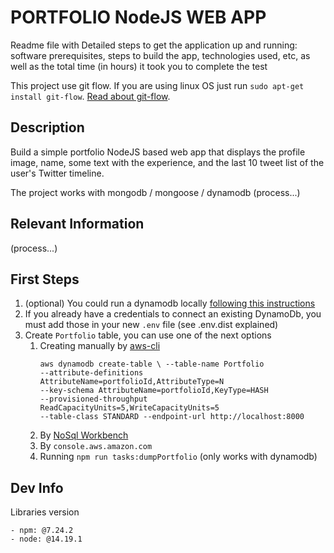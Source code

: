 # PORTFOLIO NodeJS WEB APP

Readme file with Detailed steps to get the application up and running: software prerequisites, steps to build the app, technologies used,
etc, as well as the total time (in hours) it took you to complete the test

This project use git flow. If you are using linux OS just run `sudo apt-get install git-flow`. [Read about git-flow](https://www.atlassian.com/es/git/tutorials/comparing-workflows/gitflow-workflow).

## Description

Build a simple portfolio NodeJS based web app that displays the profile image, name, some text with the experience, and the last 10 tweet list of the user's Twitter timeline.

The project works with mongodb / mongoose / dynamodb (process...)

## Relevant Information

(process...)

## First Steps

1. (optional) You could run a dynamodb locally [following this instructions](https://docs.aws.amazon.com/amazondynamodb/latest/developerguide/DynamoDBLocal.DownloadingAndRunning.html)
2. If you already have a credentials to connect an existing DynamoDb, you must add those in your new `.env` file (see .env.dist explained)
3. Create `Portfolio` table, you can use one of the next options
   1. Creating manually by [aws-cli](https://docs.aws.amazon.com/amazondynamodb/latest/developerguide/Tools.CLI.html)
      ```
      aws dynamodb create-table \ --table-name Portfolio 
      --attribute-definitions AttributeName=portfolioId,AttributeType=N 
      --key-schema AttributeName=portfolioId,KeyType=HASH 
      --provisioned-throughput ReadCapacityUnits=5,WriteCapacityUnits=5 
      --table-class STANDARD --endpoint-url http://localhost:8000
      ```
   2. By [NoSql Workbench](https://docs.aws.amazon.com/amazondynamodb/latest/developerguide/workbench.settingup.html)
   3. By `console.aws.amazon.com`
   4. Running `npm run tasks:dumpPortfolio` (only works with dynamodb)

## Dev Info

Libraries version

```
- npm: @7.24.2
- node: @14.19.1
```
